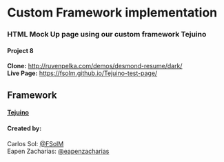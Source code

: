 # Custom Framework implementation
### HTML Mock Up page using our custom framework Tejuino
#### Project 8
<b>Clone:</b> http://ruvenpelka.com/demos/desmond-resume/dark/<br>
<b>Live Page:</b> https://fsolm.github.io/Tejuino-test-page/ <br>

## Framework
#### <a href="https://github.com/FSolM/Tejuino">Tejuino</a>

#### Created by:
Carlos Sol: <a href="https://github.com/FSolM">@FSolM</a><br>
Eapen Zacharias: <a href="https://github.com/eapenzacharias">@eapenzacharias</a>
